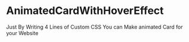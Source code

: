 # AnimatedCardWithHoverEffect
Just By Writing 4 Lines of Custom CSS You can Make animated Card for your Website
